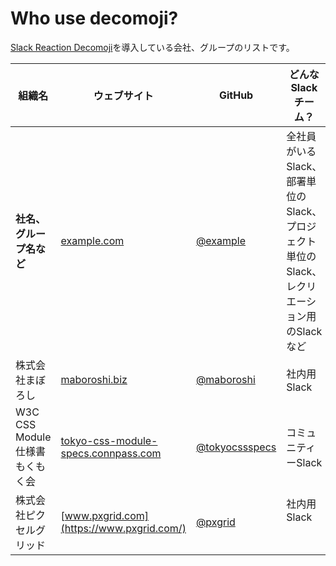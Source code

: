 # Who use decomoji?

[Slack Reaction Decomoji](https://github.com/oti/slack-reaction-decomoji/)を導入している会社、グループのリストです。

| 組織名                     | ウェブサイト                                   | GitHub                                   | どんなSlackチーム？                             |
| ----------------------- | ---------------------------------------- | ---------------------------------------- | ---------------------------------------- |
| **社名、グループ名など**          | [example.com](https://example.com)       | [@example](https://github.com/example)   | 全社員がいるSlack、部署単位のSlack、プロジェクト単位のSlack、レクリエーション用のSlackなど |
| 株式会社まぼろし                | [maboroshi.biz](https://maboroshi.biz)   | [@maboroshi](https://github.com/maboroshi) | 社内用Slack                                 |
| W3C CSS Module 仕様書もくもく会 | [tokyo-css-module-specs.connpass.com](https://tokyo-css-module-specs.connpass.com/) | [@tokyocssspecs](https://github.com/tokyocssspecs) | コミュニティーSlack                             |
| 株式会社ピクセルグリッド | [www.pxgrid.com](https://www.pxgrid.com/) | [@pxgrid](https://github.com/pxgrid) | 社内用Slack                             |
